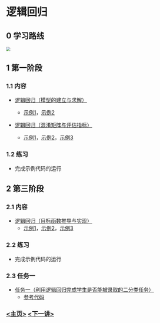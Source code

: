 # 逻辑回归

## 0 学习路线

<img src="../Images/0069.png" style="zoom:67%;" />

## 1 第一阶段

### 1.1 内容

- [逻辑回归（模型的建立与求解）](https://mp.weixin.qq.com/s/QNds12K8v9tuHnOFcY-0ag)

  - [示例1](./101_visualization.py)，[示例2](102_decision_boundary.py)

- [逻辑回归（混淆矩阵与评估指标）](https://mp.weixin.qq.com/s/COz9WNXSIBij2x1-dtEoJA)

  - [示例1](./201_metrics.py)，[示例2](./202_one_vs_all.py)，[示例3](203_one_vs_all_train.py)

### 1.2 练习

- 完成示例代码的运行

## 2 第三阶段

### 2.1 内容

- [逻辑回归（目标函数推导与实现）](https://mp.weixin.qq.com/s/g6x2o_FN3Ndi_RhDpxCJWg)
  - [示例1](./301_sigmoid.py)，[示例2](./302_implementation.py)，[示例3](303_implementation_multi_class.py)

### 2.2 练习

- 完成示例代码的运行

### 2.3 任务一

- [任务一（利用逻辑回归完成学生是否能被录取的二分类任务）](https://mp.weixin.qq.com/s/VTCAMZhuxhtwM-pl59c9oA)
  - [参考代码](./304_task1.py)



### [<主页>](../README.md)    [<下一讲>](../03_ModelOptimization/README.md)
